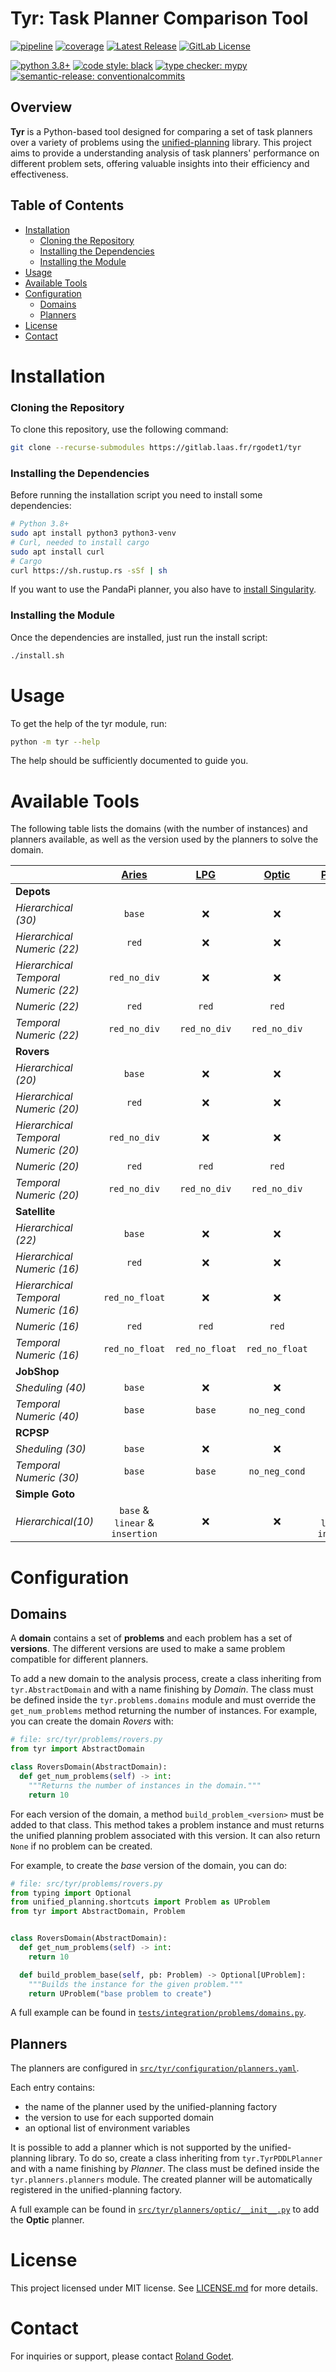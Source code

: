 # Tyr: Task Planner Comparison Tool

[![pipeline](https://gitlab.laas.fr/rgodet1/tyr/badges/master/pipeline.svg)](https://gitlab.laas.fr/rgodet1/tyr/-/pipelines)
[![coverage](https://gitlab.laas.fr/rgodet1/tyr/badges/master/coverage.svg)](https://gitlab.laas.fr/rgodet1/tyr/-/graphs/master/charts)
[![Latest Release](https://gitlab.laas.fr/rgodet1/tyr/-/badges/release.svg)](https://gitlab.laas.fr/rgodet1/tyr/-/releases)
[![GitLab License](https://img.shields.io/gitlab/license/rgodet1%2Ftyr?gitlab_url=https%3A%2F%2Fgitlab.laas.fr%2F&label=License)](https://gitlab.laas.fr/rgodet1/tyr/-/blob/master/LICENSE.md)


[![python 3.8+](https://img.shields.io/badge/python-3.8+-blue.svg?logo=python)](https://www.python.org/)
[![code style: black](https://img.shields.io/badge/code%20style-black-000000.svg)](https://github.com/psf/black)
[![type checker: mypy](https://img.shields.io/badge/%20type_checker-mypy-%231674b1)](https://github.com/python/mypy)
[![semantic-release: conventionalcommits](https://img.shields.io/badge/semantic--release-conventionalcommits-e10079?logo=semantic-release)](https://github.com/semantic-release/semantic-release)


## Overview

**Tyr** is a Python-based tool designed for comparing a set of task planners over a variety of problems using the [unified-planning](https://unified-planning.readthedocs.io) library.
This project aims to provide a understanding analysis of task planners' performance on different problem sets, offering valuable insights into their efficiency and effectiveness.

## Table of Contents

- [Installation](#installation)
    - [Cloning the Repository](#cloning-the-repository)
    - [Installing the Dependencies](#installing-the-dependencies)
    - [Installing the Module](#installing-the-module)
- [Usage](#usage)
- [Available Tools](#available-tools)
- [Configuration](#configuration)
  - [Domains](#domains)
  - [Planners](#planners)
- [License](#license)
- [Contact](#contact)

# Installation

### Cloning the Repository

To clone this repository, use the following command:

```bash
git clone --recurse-submodules https://gitlab.laas.fr/rgodet1/tyr
```

### Installing the Dependencies

Before running the installation script you need to install some dependencies:

```bash
# Python 3.8+
sudo apt install python3 python3-venv
# Curl, needed to install cargo
sudo apt install curl
# Cargo
curl https://sh.rustup.rs -sSf | sh
```

If you want to use the PandaPi planner, you also have to [install Singularity](https://docs.sylabs.io/guides/latest/admin-guide/installation.html).

### Installing the Module

Once the dependencies are installed, just run the install script:

```bash
./install.sh
```

# Usage

To get the help of the tyr module, run:

```bash
python -m tyr --help
```

The help should be sufficiently documented to guide you.

# Available Tools

The following table lists the domains (with the number of instances) and planners available, as well as the version used by the planners to solve the domain.

|                                      | **[Aries](https://github.com/plaans/aries/)** | **[LPG](https://lpg.unibs.it/lpg/)** | **[Optic](https://nms.kcl.ac.uk/planning/software/optic.html)** | **[PandaPi](https://panda-planner-dev.github.io/)** | **[Linear](https://github.com/ipc2023-htn/Linear-Complex/)** |
| ------------------------------------ | :-------------------------------------------: | :----------------------------------: | :-------------------------------------------------------------: | :-------------------------------------------------: | :----------------------------------------------------------: |
| **Depots**                           |                                               |                                      |                                                                 |                                                     |                                                              |
| *Hierarchical (30)*                  |                    `base`                     |                  ❌                  |                               ❌                                |                       `base`                        |                            `base`                            |
| *Hierarchical Numeric (22)*          |                     `red`                     |                  ❌                  |                               ❌                                |                         ❌                          |                              ❌                              |
| *Hierarchical Temporal Numeric (22)* |                 `red_no_div`                  |                  ❌                  |                               ❌                                |                         ❌                          |                              ❌                              |
| *Numeric (22)*                       |                     `red`                     |                `red`                 |                              `red`                              |                         ❌                          |                              ❌                              |
| *Temporal Numeric (22)*              |                 `red_no_div`                  |             `red_no_div`             |                          `red_no_div`                           |                         ❌                          |                              ❌                              |
| **Rovers**                           |                                               |                                      |                                                                 |                                                     |                                                              |
| *Hierarchical (20)*                  |                    `base`                     |                  ❌                  |                               ❌                                |                       `base`                        |                            `base`                            |
| *Hierarchical Numeric (20)*          |                     `red`                     |                  ❌                  |                               ❌                                |                         ❌                          |                              ❌                              |
| *Hierarchical Temporal Numeric (20)* |                 `red_no_div`                  |                  ❌                  |                               ❌                                |                         ❌                          |                              ❌                              |
| *Numeric (20)*                       |                     `red`                     |                `red`                 |                              `red`                              |                         ❌                          |                              ❌                              |
| *Temporal Numeric (20)*              |                 `red_no_div`                  |             `red_no_div`             |                          `red_no_div`                           |                         ❌                          |                              ❌                              |
| **Satellite**                        |                                               |                                      |                                                                 |                                                     |                                                              |
| *Hierarchical (22)*                  |                    `base`                     |                  ❌                  |                               ❌                                |                       `base`                        |                            `base`                            |
| *Hierarchical Numeric (16)*          |                     `red`                     |                  ❌                  |                               ❌                                |                         ❌                          |                              ❌                              |
| *Hierarchical Temporal Numeric (16)* |                `red_no_float`                 |                  ❌                  |                               ❌                                |                         ❌                          |                              ❌                              |
| *Numeric (16)*                       |                     `red`                     |                `red`                 |                              `red`                              |                         ❌                          |                              ❌                              |
| *Temporal Numeric (16)*              |                `red_no_float`                 |            `red_no_float`            |                         `red_no_float`                          |                         ❌                          |                              ❌                              |
| **JobShop**                          |                                               |                                      |                                                                 |                                                     |                                                              |
| *Sheduling (40)*                     |                    `base`                     |                  ❌                  |                               ❌                                |                         ❌                          |                              ❌                              |
| *Temporal Numeric (40)*              |                    `base`                     |                `base`                |                          `no_neg_cond`                          |                         ❌                          |                              ❌                              |
| **RCPSP**                            |                                               |                                      |                                                                 |                                                     |                                                              |
| *Sheduling (30)*                     |                    `base`                     |                  ❌                  |                               ❌                                |                         ❌                          |                              ❌                              |
| *Temporal Numeric (30)*              |                    `base`                     |                `base`                |                          `no_neg_cond`                          |                         ❌                          |                              ❌                              |
| **Simple Goto**                      |                                               |                                      |                                                                 |                                                     |                                                              |
| *Hierarchical(10)*                   |        `base` & `linear` & `insertion`        |                  ❌                  |                               ❌                                |           `base` & `linear` & `insertion`           |               `base` & `linear` & `insertion`                |

# Configuration

## Domains

A **domain** contains a set of **problems** and each problem has a set of **versions**.
The different versions are used to make a same problem compatible for different planners.

To add a new domain to the analysis process, create a class inheriting from `tyr.AbstractDomain` and with a name finishing by *Domain*.
The class must be defined inside the `tyr.problems.domains` module and must override the `get_num_problems` method returning the number of instances.
For example, you can create the domain *Rovers* with:

```python
# file: src/tyr/problems/rovers.py
from tyr import AbstractDomain

class RoversDomain(AbstractDomain):
  def get_num_problems(self) -> int:
    """Returns the number of instances in the domain."""
    return 10
```

For each version of the domain, a method `build_problem_<version>` must be added to that class.
This method takes a problem instance and must returns the unified planning problem associated with this version.
It can also return `None` if no problem can be created.

For example, to create the *base* version of the domain, you can do:

```python
# file: src/tyr/problems/rovers.py
from typing import Optional
from unified_planning.shortcuts import Problem as UProblem
from tyr import AbstractDomain, Problem


class RoversDomain(AbstractDomain):
  def get_num_problems(self) -> int:
    return 10

  def build_problem_base(self, pb: Problem) -> Optional[UProblem]:
    """Builds the instance for the given problem."""
    return UProblem("base problem to create")
```

A full example can be found in [`tests/integration/problems/domains.py`](https://gitlab.laas.fr/rgodet1/tyr/-/blob/master/tests/integration/problems/domains.py).

## Planners

The planners are configured in [`src/tyr/configuration/planners.yaml`](https://gitlab.laas.fr/rgodet1/tyr/-/blob/master/src/tyr/configuration/planners.yaml).

Each entry contains:

- the name of the planner used by the unified-planning factory
- the version to use for each supported domain
- an optional list of environment variables

It is possible to add a planner which is not supported by the unified-planning library.
To do so, create a class inheriting from `tyr.TyrPDDLPlanner` and with a name finishing by *Planner*.
The class must be defined inside the `tyr.planners.planners` module.
The created planner will be automatically registered in the unified-planning factory.

A full example can be found in [`src/tyr/planners/optic/__init__.py`](https://gitlab.laas.fr/rgodet1/tyr/-/blob/master/src/tyr/planners/optic/__init__.py) to add the **Optic** planner.

# License

This project licensed under MIT license.
See [LICENSE.md](https://gitlab.laas.fr/rgodet1/tyr/-/blob/master/LICENSE.md) for more details.

# Contact

For inquiries or support, please contact [Roland Godet](mailto:rgodet@raida.fr).
